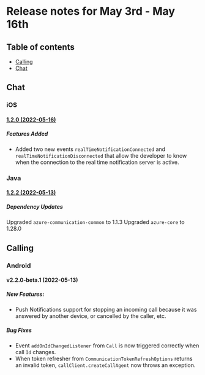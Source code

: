 # Release notes for May 3rd - May 16th

## Table of contents

* [Calling](#calling)
* [Chat](#chat)

## Chat

### iOS
#### [1.2.0 (2022-05-16)](https://github.com/Azure/azure-sdk-for-ios/blob/main/sdk/communication/AzureCommunicationChat/CHANGELOG.md#120-2022-05-16)

##### Features Added
- Added two new events `realTimeNotificationConnected` and `realTimeNotificationDisconnected` that allow the developer to know when the connection to the real time notification server is active.

### Java
#### [1.2.2 (2022-05-13)](https://github.com/Azure/azure-sdk-for-java/blob/main/sdk/communication/azure-communication-chat/CHANGELOG.md#122-2022-05-13)

##### Dependency Updates
Upgraded `azure-communication-common` to 1.1.3
Upgraded `azure-core` to 1.28.0

## Calling

### Android
#### v2.2.0-beta.1 (2022-05-13)
##### New Features:
- Push Notifications support for stopping an incoming call because it was answered by another device, or cancelled by the caller, etc.

##### Bug Fixes
- Event `addOnIdChangedListener` from `Call` is now triggered correctly when call `Id` changes.
- When token refresher from `CommunicationTokenRefreshOptions` returns an invalid token, `callClient.createCallAgent` now throws an exception.
